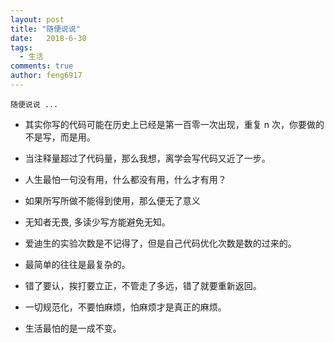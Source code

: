```yaml
---
layout: post
title: "随便说说"
date:   2018-6-30
tags: 
  - 生活
comments: true
author: feng6917
---
```


`随便说说 ...`

<!-- more -->

- 其实你写的代码可能在历史上已经是第一百零一次出现，重复 n 次，你要做的不是写，而是用。

- 当注释量超过了代码量，那么我想，离学会写代码又近了一步。

- 人生最怕一句没有用，什么都没有用，什么才有用？

- 如果所写所做不能得到使用，那么便无了意义

- 无知者无畏, 多读少写方能避免无知。

- 爱迪生的实验次数是不记得了，但是自己代码优化次数是数的过来的。

- 最简单的往往是最复杂的。
  
- 错了要认，挨打要立正，不管走了多远，错了就要重新返回。

- 一切规范化，不要怕麻烦，怕麻烦才是真正的麻烦。

- 生活最怕的是一成不变。

